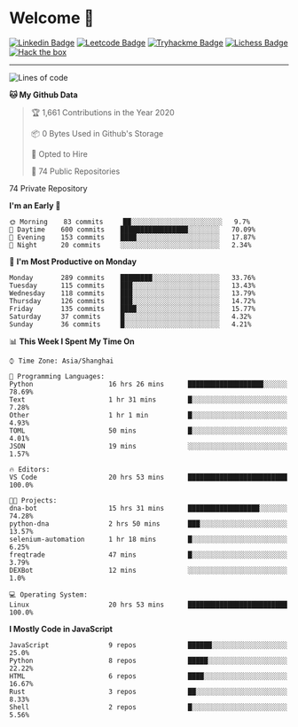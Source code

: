 # Welcome 👋

[![Linkedin Badge](https://img.shields.io/badge/-PedroTorres-blue?style=flat-square&logo=Linkedin&logoColor=white&link=https://www.linkedin.com/in/PedroTorres/)](https://www.linkedin.com/in/pedro-torres-cruz/)
[![Leetcode Badge](https://img.shields.io/badge/profile-leetcode-green)](https://leetcode.com/corfucinas/)
[![Tryhackme Badge](https://img.shields.io/badge/profile-tryhackme-blue)](https://tryhackme.com/p/Corfucinas/)
[![Lichess Badge](https://img.shields.io/badge/challenge_me-lichess-yellow)](https://lichess.org/@/Corfucinas)
[![Hack the box](https://img.shields.io/badge/hack_the_box-profile-red)](https://www.hackthebox.eu/profile/375826)

---

<!--START_SECTION:waka-->
![Lines of code](https://img.shields.io/badge/From%20Hello%20World%20I%27ve%20Written-26.3%20million%20lines%20of%20code-blue)

**🐱 My Github Data** 

> 🏆 1,661 Contributions in the Year 2020
 > 
> 📦 0 Bytes Used in Github's Storage 
 > 
> 💼 Opted to Hire
 > 
> 📜 74 Public Repositories 
 > 
74 Private Repository 
 > 
**I'm an Early 🐤** 

```text
🌞 Morning    83 commits     ██░░░░░░░░░░░░░░░░░░░░░░░   9.7% 
🌆 Daytime    600 commits    █████████████████░░░░░░░░   70.09% 
🌃 Evening    153 commits    ████░░░░░░░░░░░░░░░░░░░░░   17.87% 
🌙 Night      20 commits     ░░░░░░░░░░░░░░░░░░░░░░░░░   2.34%

```
📅 **I'm Most Productive on Monday** 

```text
Monday       289 commits    ████████░░░░░░░░░░░░░░░░░   33.76% 
Tuesday      115 commits    ███░░░░░░░░░░░░░░░░░░░░░░   13.43% 
Wednesday    118 commits    ███░░░░░░░░░░░░░░░░░░░░░░   13.79% 
Thursday     126 commits    ███░░░░░░░░░░░░░░░░░░░░░░   14.72% 
Friday       135 commits    ████░░░░░░░░░░░░░░░░░░░░░   15.77% 
Saturday     37 commits     █░░░░░░░░░░░░░░░░░░░░░░░░   4.32% 
Sunday       36 commits     █░░░░░░░░░░░░░░░░░░░░░░░░   4.21%

```


📊 **This Week I Spent My Time On** 

```text
⌚︎ Time Zone: Asia/Shanghai

💬 Programming Languages: 
Python                   16 hrs 26 mins      ███████████████████░░░░░░   78.69% 
Text                     1 hr 31 mins        █░░░░░░░░░░░░░░░░░░░░░░░░   7.28% 
Other                    1 hr 1 min          █░░░░░░░░░░░░░░░░░░░░░░░░   4.93% 
TOML                     50 mins             █░░░░░░░░░░░░░░░░░░░░░░░░   4.01% 
JSON                     19 mins             ░░░░░░░░░░░░░░░░░░░░░░░░░   1.57%

🔥 Editors: 
VS Code                  20 hrs 53 mins      █████████████████████████   100.0%

🐱‍💻 Projects: 
dna-bot                  15 hrs 31 mins      ██████████████████░░░░░░░   74.28% 
python-dna               2 hrs 50 mins       ███░░░░░░░░░░░░░░░░░░░░░░   13.57% 
selenium-automation      1 hr 18 mins        █░░░░░░░░░░░░░░░░░░░░░░░░   6.25% 
freqtrade                47 mins             █░░░░░░░░░░░░░░░░░░░░░░░░   3.79% 
DEXBot                   12 mins             ░░░░░░░░░░░░░░░░░░░░░░░░░   1.0%

💻 Operating System: 
Linux                    20 hrs 53 mins      █████████████████████████   100.0%

```

**I Mostly Code in JavaScript** 

```text
JavaScript               9 repos             ██████░░░░░░░░░░░░░░░░░░░   25.0% 
Python                   8 repos             █████░░░░░░░░░░░░░░░░░░░░   22.22% 
HTML                     6 repos             ████░░░░░░░░░░░░░░░░░░░░░   16.67% 
Rust                     3 repos             ██░░░░░░░░░░░░░░░░░░░░░░░   8.33% 
Shell                    2 repos             █░░░░░░░░░░░░░░░░░░░░░░░░   5.56%

```



<!--END_SECTION:waka-->
